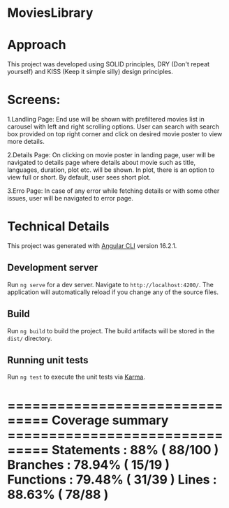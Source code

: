 # MoviesLibrary

# Approach

This project was developed using SOLID principles, DRY (Don't repeat yourself) and KISS (Keep it simple silly) design principles.

# Screens:
1.Landling Page:
End use will be shown with prefiltered movies list in carousel with left and right scrolling options.
User can search with search box provided on top right corner and click on desired movie poster to view more details.

2.Details Page:
On clicking on movie poster in landing page, user will be navigated to details page where details about movie such as title, languages, duration, plot etc. will be shown. In plot, there is an option to view full or short. By default, user sees short plot.

3.Erro Page:
In case of any error while fetching details or with some other issues, user will be navigated to error page.

# Technical Details

This project was generated with [Angular CLI](https://github.com/angular/angular-cli) version 16.2.1.

## Development server

Run `ng serve` for a dev server. Navigate to `http://localhost:4200/`. The application will automatically reload if you change any of the source files.

## Build

Run `ng build` to build the project. The build artifacts will be stored in the `dist/` directory.

## Running unit tests

Run `ng test` to execute the unit tests via [Karma](https://karma-runner.github.io).

=============================== Coverage summary ===============================
Statements   : 88% ( 88/100 )
Branches     : 78.94% ( 15/19 )
Functions    : 79.48% ( 31/39 )
Lines        : 88.63% ( 78/88 )
 ================================================================================